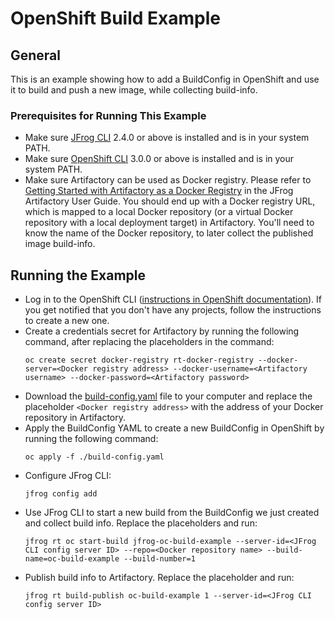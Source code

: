 # OpenShift Build Example
## General
This is an example showing how to add a BuildConfig in OpenShift and use it to build and push a new image, while collecting build-info.

### Prerequisites for Running This Example
* Make sure [JFrog CLI](https://jfrog.com/getcli/) 2.4.0 or above is installed and is in your system PATH.
* Make sure [OpenShift CLI](https://docs.openshift.com/container-platform/latest/cli_reference/openshift_cli/getting-started-cli.html#installing-openshift-cli) 3.0.0 or above is installed and is in your system PATH.
* Make sure Artifactory can be used as Docker registry. Please refer to [Getting Started with Artifactory as a Docker Registry](https://www.jfrog.com/confluence/display/JFROG/Getting+Started+with+Artifactory+as+a+Docker+Registry) in the JFrog Artifactory User Guide. You should end up with a Docker registry URL, which is mapped to a local Docker repository (or a virtual Docker repository with a local deployment target) in Artifactory. You'll need to know the name of the Docker repository, to later collect the published image build-info.

## Running the Example
* Log in to the OpenShift CLI ([instructions in OpenShift documentation](https://docs.openshift.com/container-platform/latest/cli_reference/openshift_cli/getting-started-cli.html#cli-logging-in_cli-developer-commands)). If you get notified that you don't have any projects, follow the instructions to create a new one.
* Create a credentials secret for Artifactory by running the following command, after replacing the placeholders in the command:
  ```
  oc create secret docker-registry rt-docker-registry --docker-server=<Docker registry address> --docker-username=<Artifactory username> --docker-password=<Artifactory password>
  ```
* Download the [build-config.yaml](build-config.yaml) file to your computer and replace the placeholder `<Docker registry address>` with the address of your Docker repository in Artifactory.
* Apply the BuildConfig YAML to create a new BuildConfig in OpenShift by running the following command:
  ```
  oc apply -f ./build-config.yaml
  ```
* Configure JFrog CLI:
  ```
  jfrog config add
  ```
* Use JFrog CLI to start a new build from the BuildConfig we just created and collect build info. Replace the placeholders and run:
  ```
  jfrog rt oc start-build jfrog-oc-build-example --server-id=<JFrog CLI config server ID> --repo=<Docker repository name> --build-name=oc-build-example --build-number=1
  ```
* Publish build info to Artifactory. Replace the placeholder and run:
  ```
  jfrog rt build-publish oc-build-example 1 --server-id=<JFrog CLI config server ID>
  ```
